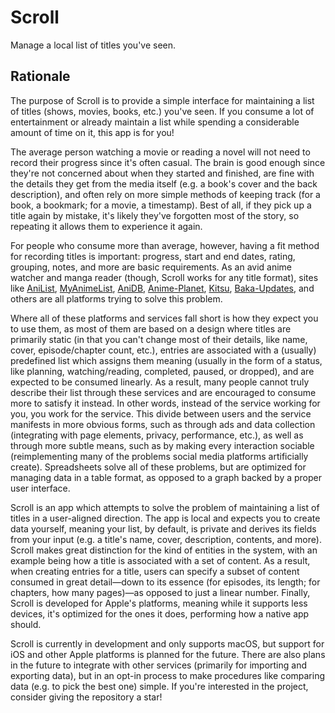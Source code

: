 # Scroll

Manage a local list of titles you've seen.

## Rationale

The purpose of Scroll is to provide a simple interface for maintaining a list of titles (shows, movies, books, etc.) you've seen. If you consume a lot of entertainment or already maintain a list while spending a considerable amount of time on it, this app is for you!

The average person watching a movie or reading a novel will not need to record their progress since it's often casual. The brain is good enough since they're not concerned about when they started and finished, are fine with the details they get from the media itself (e.g. a book's cover and the back description), and often rely on more simple methods of keeping track (for a book, a bookmark; for a movie, a timestamp). Best of all, if they pick up a title again by mistake, it's likely they've forgotten most of the story, so repeating it allows them to experience it again.

For people who consume more than average, however, having a fit method for recording titles is important: progress, start and end dates, rating, grouping, notes, and more are basic requirements. As an avid anime watcher and manga reader (though, Scroll works for any title format), sites like [AniList](https://anilist.co/), [MyAnimeList](https://myanimelist.net/), [AniDB](https://anidb.net/), [Anime-Planet](https://anime-planet.com/), [Kitsu](https://kitsu.io/), [Baka-Updates](https://www.mangaupdates.com), <!-- maybe too many? -->  and others are all platforms trying to solve this problem.

Where all of these platforms and services fall short is how they expect you to use them, as most of them are based on a design where titles are primarily static (in that you can't change most of their details, like name, cover, episode/chapter count, etc.), entries are associated with a (usually) predefined list which assigns them meaning (usually in the form of a status, like planning, watching/reading, completed, paused, or dropped), and are expected to be consumed linearly. As a result, many people cannot truly describe their list through these services and are encouraged to consume more to satisfy it instead. In other words, instead of the service working for you, you work for the service. This divide between users and the service manifests in more obvious forms, such as through ads and data collection (integrating with page elements, privacy, performance, etc.), as well as through more subtle means, such as by making every interaction sociable <!-- maybe a better word? --> (reimplementing many of the problems social media platforms artificially create). Spreadsheets solve all of these problems, but are optimized for managing data in a table format, as opposed to a graph backed by a proper user interface.

Scroll is an app which attempts to solve the problem of maintaining a list of titles in a user-aligned direction. The app is local and expects you to create data yourself, meaning your list, by default, is private and derives its fields from your input (e.g. a title's name, cover, description, contents, and more). Scroll makes great distinction for the kind of entities in the system, with an example being how a title is associated with a set of content. As a result, when creating entries for a title, users can specify a subset of content consumed in great detail—down to its essence (for episodes, its length; for chapters, how many pages)—as opposed to just a linear number. Finally, Scroll is developed for Apple's platforms, meaning while it supports less devices, it's optimized for the ones it does, performing how a native app should.

Scroll is currently in development and only supports macOS, but support for iOS and other Apple platforms is planned for the future. There are also plans in the future to integrate with other services (primarily for importing and exporting data), but in an opt-in process to make procedures like comparing data (e.g. to pick the best one) simple. If you're interested in the project, consider giving the repository a star!